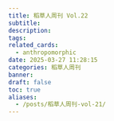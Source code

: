 ```yaml
---
title: 稻草人周刊 Vol.22
subtitle: 
description: 
tags:
related_cards:
  - anthropomorphic
date: 2025-03-27 11:28:15
categories: 稻草人周刊
banner: 
draft: false
toc: true
aliases:
  - /posts/稻草人周刊-vol-21/
---
```


